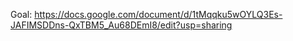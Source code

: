 Goal: https://docs.google.com/document/d/1tMqqku5wOYLQ3Es-JAFIMSDDns-QxTBM5_Au68DEmI8/edit?usp=sharing
